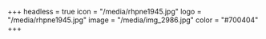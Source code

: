 +++
headless = true
icon = "/media/rhpne1945.jpg"
logo = "/media/rhpne1945.jpg"
image = "/media/img_2986.jpg"
color = "#700404"
+++
